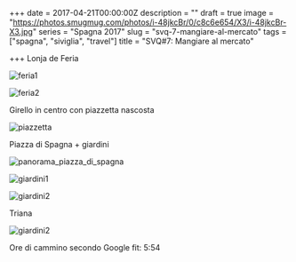 +++
date = 2017-04-21T00:00:00Z
description = ""
draft = true
image = "https://photos.smugmug.com/photos/i-48jkcBr/0/c8c6e654/X3/i-48jkcBr-X3.jpg"
series = "Spagna 2017"
slug = "svq-7-mangiare-al-mercato"
tags = ["spagna", "siviglia", "travel"]
title = "SVQ#7: Mangiare al mercato"

+++
Lonja de Feria

![feria1](/images/siviglia2017/day3/20170421145620_IMG_3897-01.jpg)

![feria2](/images/siviglia2017/day3/20170421145926_IMG_3900-01.jpg)


Girello in centro con piazzetta nascosta

![piazzetta](/images/siviglia2017/day3/20170421183218_IMG_3917-01.jpg)


Piazza di Spagna + giardini

![panorama_piazza_di_spagna](/images/siviglia2017/day3/panorama_piazza_di_spagna.jpeg)

![giardini1](/images/siviglia2017/day3/20170421194416_IMG_3988-01.jpg)

![giardini2](/images/siviglia2017/day3/20170421194544_IMG_3994-01.jpg)

Triana

![giardini2](/images/siviglia2017/day3/20170421203312_IMG_4002-01.jpg)

Ore di cammino secondo Google fit: 5:54

